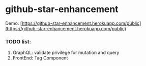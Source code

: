 # github-star-enhancement
Demo: [https://github-star-enhancement.herokuapp.com/public](https://github-star-enhancement.herokuapp.com/public)

### TODO list:
1. GraphQL: validate privilege for mutation and query
2. FrontEnd: Tag Component
